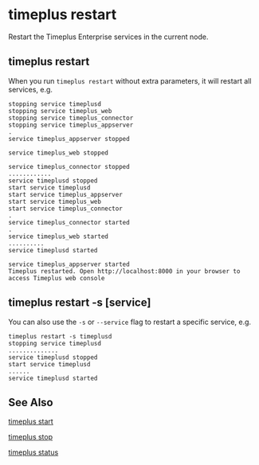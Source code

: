 # timeplus restart
Restart the Timeplus Enterprise services in the current node.

## timeplus restart
When you run `timeplus restart` without extra parameters, it will restart all services, e.g.
```
stopping service timeplusd
stopping service timeplus_web
stopping service timeplus_connector
stopping service timeplus_appserver
.
service timeplus_appserver stopped

service timeplus_web stopped

service timeplus_connector stopped
............
service timeplusd stopped
start service timeplusd
start service timeplus_appserver
start service timeplus_web
start service timeplus_connector
.
service timeplus_connector started
.
service timeplus_web started
..........
service timeplusd started

service timeplus_appserver started
Timeplus restarted. Open http://localhost:8000 in your browser to access Timeplus web console
```

## timeplus restart -s [service]
You can also use the `-s` or `--service` flag to restart a specific service, e.g.
```
timeplus restart -s timeplusd
stopping service timeplusd
..............
service timeplusd stopped
start service timeplusd
......
service timeplusd started
```
## See Also

[timeplus start](cli-start)

[timeplus stop](cli-stop)

[timeplus status](cli-status)
